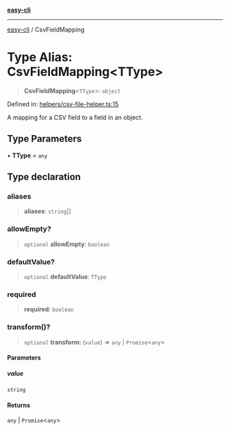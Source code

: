 [**easy-cli**](../README.md)

***

[easy-cli](../globals.md) / CsvFieldMapping

# Type Alias: CsvFieldMapping\<TType\>

> **CsvFieldMapping**\<`TType`\>: `object`

Defined in: [helpers/csv-file-helper.ts:15](https://github.com/patrickeaton/easy-cli/blob/74d97c3fa8c354b7b3193533a1494ff778ae7a99/src/helpers/csv-file-helper.ts#L15)

A mapping for a CSV field to a field in an object.

## Type Parameters

• **TType** = `any`

## Type declaration

### aliases

> **aliases**: `string`[]

### allowEmpty?

> `optional` **allowEmpty**: `boolean`

### defaultValue?

> `optional` **defaultValue**: `TType`

### required

> **required**: `boolean`

### transform()?

> `optional` **transform**: (`value`) => `any` \| `Promise`\<`any`\>

#### Parameters

##### value

`string`

#### Returns

`any` \| `Promise`\<`any`\>
